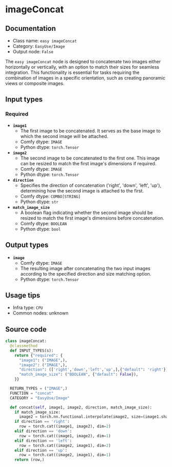 # imageConcat
## Documentation
- Class name: `easy imageConcat`
- Category: `EasyUse/Image`
- Output node: `False`

The `easy imageConcat` node is designed to concatenate two images either horizontally or vertically, with an option to match their sizes for seamless integration. This functionality is essential for tasks requiring the combination of images in a specific orientation, such as creating panoramic views or composite images.
## Input types
### Required
- **`image1`**
    - The first image to be concatenated. It serves as the base image to which the second image will be attached.
    - Comfy dtype: `IMAGE`
    - Python dtype: `torch.Tensor`
- **`image2`**
    - The second image to be concatenated to the first one. This image can be resized to match the first image's dimensions if required.
    - Comfy dtype: `IMAGE`
    - Python dtype: `torch.Tensor`
- **`direction`**
    - Specifies the direction of concatenation ('right', 'down', 'left', 'up'), determining how the second image is attached to the first.
    - Comfy dtype: `COMBO[STRING]`
    - Python dtype: `str`
- **`match_image_size`**
    - A boolean flag indicating whether the second image should be resized to match the first image's dimensions before concatenation.
    - Comfy dtype: `BOOLEAN`
    - Python dtype: `bool`
## Output types
- **`image`**
    - Comfy dtype: `IMAGE`
    - The resulting image after concatenating the two input images according to the specified direction and size matching option.
    - Python dtype: `torch.Tensor`
## Usage tips
- Infra type: `CPU`
- Common nodes: unknown


## Source code
```python
class imageConcat:
  @classmethod
  def INPUT_TYPES(s):
    return {"required": {
      "image1": ("IMAGE",),
      "image2": ("IMAGE",),
      "direction": (['right','down','left','up',],{"default": 'right'}),
      "match_image_size": ("BOOLEAN", {"default": False}),
    }}

  RETURN_TYPES = ("IMAGE",)
  FUNCTION = "concat"
  CATEGORY = "EasyUse/Image"

  def concat(self, image1, image2, direction, match_image_size):
    if match_image_size:
      image2 = torch.nn.functional.interpolate(image2, size=(image1.shape[2], image1.shape[3]), mode="bilinear")
    if direction == 'right':
      row = torch.cat((image1, image2), dim=2)
    elif direction == 'down':
      row = torch.cat((image1, image2), dim=1)
    elif direction == 'left':
      row = torch.cat((image2, image1), dim=2)
    elif direction == 'up':
      row = torch.cat((image2, image1), dim=1)
    return (row,)

```
